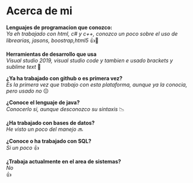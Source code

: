 # Acerca de mi  
**Lenguajes de programacion que conozco:**  
*Ya eh trabajado con html, c# y c++, conozco un poco sobre el uso de librearias, jasons, boostrap,html5* 👍💯
  
**Herramientas de desarrollo que usa**  
*Visual studio 2019, visual studio code y tambien e usado brackets y sublime text*  💯
  
  **¿Ya ha trabajado con github o es primera vez?**  
  *Es la primera vez que trabajo con esta plataforma, aunque ya la conocia, pero usado no*  😐
    
   **¿Conoce el lenguaje de java?**  
   *Conocerlo si, aunque desconozco su sintaxis*  📉
     
   **¿Ha trabajado con bases de datos?**  
   *He visto un poco del manejo* 🔜
     
   **¿Conoce o ha trabajado con SQL?**  
   *Si un poco* 👍 
     
   **¿Trabaja actualmente en el area de sistemas?**  
   *No*  
   👍  
   


